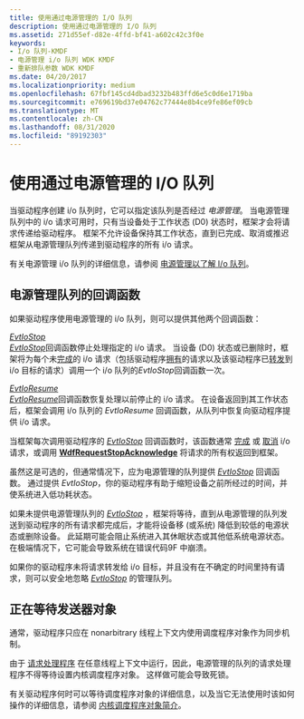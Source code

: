 ```yaml
---
title: 使用通过电源管理的 I/O 队列
description: 使用通过电源管理的 I/O 队列
ms.assetid: 271d55ef-d82e-4ffd-bf41-a602c42c3f0e
keywords:
- I/o 队列-KMDF
- 电源管理 i/o 队列 WDK KMDF
- 重新排队参数 WDK KMDF
ms.date: 04/20/2017
ms.localizationpriority: medium
ms.openlocfilehash: 67fbf145cd4dbad3232b483ffd6e5c0d6e1719ba
ms.sourcegitcommit: e769619bd37e04762c77444e8b4ce9fe86ef09cb
ms.translationtype: MT
ms.contentlocale: zh-CN
ms.lasthandoff: 08/31/2020
ms.locfileid: "89192303"
---
```

# <a name="using-power-managed-io-queues"></a>使用通过电源管理的 I/O 队列


当驱动程序创建 i/o 队列时，它可以指定该队列是否经过 *电源管理*。 当电源管理队列中的 i/o 请求可用时，只有当设备处于工作状态 (D0) 状态时，框架才会将请求传递给驱动程序。 框架不允许设备保持其工作状态，直到已完成、取消或推迟框架从电源管理队列传递到驱动程序的所有 i/o 请求。

有关电源管理 i/o 队列的详细信息，请参阅 [电源管理以了解 I/o 队列](power-management-for-i-o-queues.md)。

## <a name="callback-functions-for-power-managed-queues"></a>电源管理队列的回调函数


如果驱动程序使用电源管理的 i/o 队列，则可以提供其他两个回调函数：

<a href="" id="---------evtiostop"></a>[*EvtIoStop*](/windows-hardware/drivers/ddi/wdfio/nc-wdfio-evt_wdf_io_queue_io_stop)  
[*EvtIoStop*](/windows-hardware/drivers/ddi/wdfio/nc-wdfio-evt_wdf_io_queue_io_stop)回调函数停止处理指定的 i/o 请求。 当设备 (D0) 状态或已删除时，框架将为每个未[完成](completing-i-o-requests.md)的 i/o 请求（包括驱动程序[拥有](request-ownership.md)的请求以及该驱动程序已[转发](forwarding-i-o-requests.md)到 i/o 目标的请求）调用一个 i/o 队列的*EvtIoStop*回调函数一次。

<a href="" id="---------evtioresume"></a>[*EvtIoResume*](/windows-hardware/drivers/ddi/wdfio/nc-wdfio-evt_wdf_io_queue_io_resume)  
[*EvtIoResume*](/windows-hardware/drivers/ddi/wdfio/nc-wdfio-evt_wdf_io_queue_io_resume)回调函数恢复处理以前停止的 i/o 请求。 在设备返回到其工作状态后，框架会调用 i/o 队列的 *EvtIoResume* 回调函数，从队列中恢复向驱动程序提供 i/o 请求。

当框架每次调用驱动程序的 [*EvtIoStop*](/windows-hardware/drivers/ddi/wdfio/nc-wdfio-evt_wdf_io_queue_io_stop) 回调函数时，该函数通常 [完成](completing-i-o-requests.md) 或 [取消](canceling-i-o-requests.md) i/o 请求，或调用 [**WdfRequestStopAcknowledge**](/windows-hardware/drivers/ddi/wdfrequest/nf-wdfrequest-wdfrequeststopacknowledge) 将请求的所有权返回到框架。

虽然这是可选的，但通常情况下，应为电源管理的队列提供 [*EvtIoStop*](/windows-hardware/drivers/ddi/wdfio/nc-wdfio-evt_wdf_io_queue_io_stop) 回调函数。 通过提供 *EvtIoStop*，你的驱动程序有助于缩短设备之前所经过的时间，并使系统进入低功耗状态。

如果未提供电源管理队列的 [*EvtIoStop*](/windows-hardware/drivers/ddi/wdfio/nc-wdfio-evt_wdf_io_queue_io_stop) ，框架将等待，直到从电源管理的队列发送到驱动程序的所有请求都完成后，才能将设备移 (或系统) 降低到较低的电源状态或删除设备。 此延期可能会阻止系统进入其休眠状态或其他低系统电源状态。 在极端情况下，它可能会导致系统在错误代码9F 中崩溃。

如果你的驱动程序未将请求转发给 i/o 目标，并且没有在不确定的时间里持有请求，则可以安全地忽略 [*EvtIoStop*](/windows-hardware/drivers/ddi/wdfio/nc-wdfio-evt_wdf_io_queue_io_stop) 的管理队列。

## <a name="waiting-for-dispatcher-objects"></a>正在等待发送器对象


通常，驱动程序只应在 nonarbitrary 线程上下文内使用调度程序对象作为同步机制。

由于 [请求处理程序](request-handlers.md) 在任意线程上下文中运行，因此，电源管理的队列的请求处理程序不得等待设置内核调度程序对象。 这样做可能会导致死锁。

有关驱动程序何时可以等待调度程序对象的详细信息，以及当它无法使用时该如何操作的详细信息，请参阅 [内核调度程序对象简介](../kernel/introduction-to-kernel-dispatcher-objects.md)。

 

